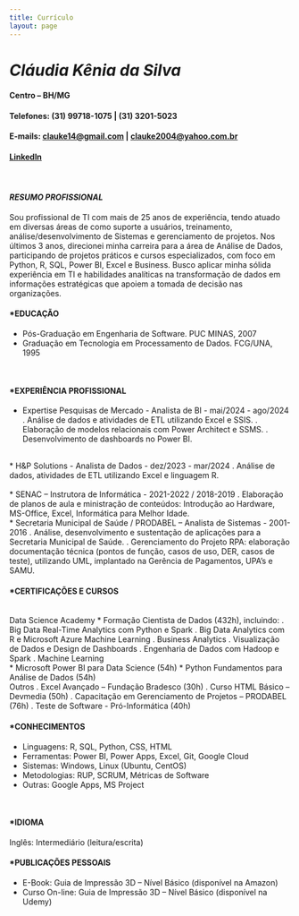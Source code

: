 ```yaml
---
title: Currículo
layout: page
---
```


# *Cláudia Kênia da Silva*

#### Centro – BH/MG
#### Telefones: (31) 99718-1075 | (31) 3201-5023
#### E-mails: clauke14@gmail.com | clauke2004@yahoo.com.br
#### [LinkedIn](https://www.linkedin.com/in/claudia-kenia/)
<br>

#### *RESUMO PROFISSIONAL*
Sou profissional de TI com mais de 25 anos de experiência, tendo atuado em diversas áreas de como suporte a usuários, treinamento, análise/desenvolvimento de Sistemas e gerenciamento de projetos.
Nos últimos 3 anos, direcionei minha carreira para a área de Análise de Dados, participando de projetos práticos e cursos especializados, com foco em Python, R, SQL, Power BI, Excel e Business.
Busco aplicar minha sólida experiência em TI e habilidades analíticas na transformação de dados em informações estratégicas que apoiem a tomada de decisão nas organizações.
<br>

#### *EDUCAÇÃO
* Pós-Graduação em Engenharia de Software. PUC MINAS, 2007
* Graduação em Tecnologia em Processamento de Dados. FCG/UNA, 1995
<br>

#### *EXPERIÊNCIA PROFISSIONAL
* Expertise Pesquisas de Mercado - Analista de BI - mai/2024 - ago/2024 
  . Análise de dados e atividades de ETL utilizando Excel e SSIS.
  . Elaboração de modelos relacionais com Power Architect e SSMS.
  . Desenvolvimento de dashboards no Power BI.
<br>
* H&P Solutions - Analista de Dados - dez/2023 - mar/2024
  . Análise de dados, atividades de ETL utilizando Excel e linguagem R.<br>
<br>
* SENAC – Instrutora de Informática - 2021-2022 / 2018-2019 
  . Elaboração de planos de aula e ministração de conteúdos: Introdução ao Hardware, MS-Office, Excel, Informática para Melhor Idade.
<br>
* Secretaria Municipal de Saúde / PRODABEL – Analista de Sistemas - 2001-2016 
  . Análise, desenvolvimento e sustentação de aplicações para a Secretaria Municipal de Saúde.
  . Gerenciamento do Projeto RPA: elaboração documentação técnica (pontos de função, casos de uso, DER, casos de teste), utilizando UML, implantado na Gerência de Pagamentos, UPA’s e SAMU.
<br>

#### *CERTIFICAÇÕES E CURSOS
<br>
Data Science Academy
* Formação Cientista de Dados (432h), incluindo:
  . Big Data Real-Time Analytics com Python e Spark
  . Big Data Analytics com R e Microsoft Azure Machine Learning
  . Business Analytics
  . Visualização de Dados e Design de Dashboards
  . Engenharia de Dados com Hadoop e Spark
  . Machine Learning <br>
* Microsoft Power BI para Data Science (54h)
* Python Fundamentos para Análise de Dados (54h)

<br>
Outros
  . Excel Avançado – Fundação Bradesco (30h)
  . Curso HTML Básico – Devmedia (50h)
  . Capacitação em Gerenciamento de Projetos – PRODABEL (76h)
  . Teste de Software - Pró-Informática (40h)

#### *CONHECIMENTOS
* Linguagens: R, SQL, Python, CSS, HTML
* Ferramentas: Power BI, Power Apps, Excel, Git, Google Cloud
* Sistemas: Windows, Linux (Ubuntu, CentOS)
* Metodologias: RUP, SCRUM, Métricas de Software
* Outras: Google Apps, MS Project
<br>

#### *IDIOMA
Inglês: Intermediário (leitura/escrita)
<br>

#### *PUBLICAÇÕES PESSOAIS
* E-Book: Guia de Impressão 3D – Nível Básico (disponível na Amazon)
* Curso On-line: Guia de Impressão 3D – Nível Básico (disponível na Udemy)